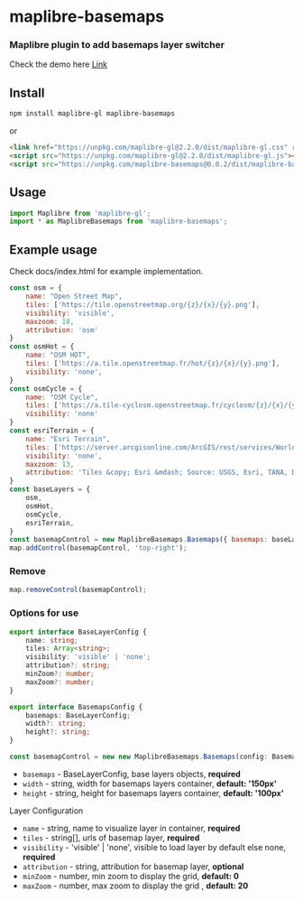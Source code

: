 # maplibre-basemaps
### Maplibre plugin to add basemaps layer switcher

Check the demo here [Link](https://kaditya97.github.io/maplibre-basemaps/)

## Install

```bash
npm install maplibre-gl maplibre-basemaps
```

or

```html
<link href="https://unpkg.com/maplibre-gl@2.2.0/dist/maplibre-gl.css" rel="stylesheet" />
<script src="https://unpkg.com/maplibre-gl@2.2.0/dist/maplibre-gl.js"></script>
<script src="https://unpkg.com/maplibre-basemaps@0.0.2/dist/maplibre-basemaps.js"></script>
```

## Usage
```jsx
import Maplibre from 'maplibre-gl';
import * as MaplibreBasemaps from 'maplibre-basemaps';
```

## Example usage
Check docs/index.html for example implementation.
```Javascript
const osm = {
    name: "Open Street Map",
    tiles: ['https://tile.openstreetmap.org/{z}/{x}/{y}.png'],
    visibility: 'visible',
    maxzoom: 18,
    attribution: 'osm'
}
const osmHot = {
    name: "OSM HOT",
    tiles: ['https://a.tile.openstreetmap.fr/hot/{z}/{x}/{y}.png'],
    visibility: 'none',
}
const osmCycle = {
    name: "OSM Cycle",
    tiles: ['https://a.tile-cyclosm.openstreetmap.fr/cyclosm/{z}/{x}/{y}.png'],
    visibility: 'none'
}
const esriTerrain = {
    name: "Esri Terrain",
    tiles: ['https://server.arcgisonline.com/ArcGIS/rest/services/World_Terrain_Base/MapServer/tile/{z}/{y}/{x}'],
    visibility: 'none',
    maxzoom: 13,
    attribution: 'Tiles &copy; Esri &mdash; Source: USGS, Esri, TANA, DeLorme, and NPS',
}
const baseLayers = {
    osm,
    osmHot,
    osmCycle,
    esriTerrain,
}
const basemapControl = new MaplibreBasemaps.Basemaps({ basemaps: baseLayers });
map.addControl(basemapControl, 'top-right');
```

### Remove

```Javascript
map.removeControl(basemapControl);
```

### Options for use

```Typescript
export interface BaseLayerConfig {
    name: string;
    tiles: Array<string>;
    visibility: 'visible' | 'none';
    attribution?: string;
    minZoom?: number;
    maxZoom?: number;
}

export interface BasemapsConfig {
    basemaps: BaseLayerConfig;
    width?: string;
    height?: string;
}

const basemapControl = new new MaplibreBasemaps.Basemaps(config: BasemapsConfig);
```

- `basemaps` - BaseLayerConfig, base layers objects, **required**
- `width` - string, width for basemaps layers container, **default: '150px'**
- `height` - string, height for basemaps layers container, **default: '100px'**

Layer Configuration
- `name` - string, name to visualize layer in container, **required**
- `tiles` - string[], urls of basemap layer, **required**
- `visibility` - 'visible' | 'none', visible to load layer by default else none, **required**
- `attribution` - string, attribution for basemap layer, **optional**
- `minZoom` - number, min zoom to display the grid, **default: 0**
- `maxZoom` - number, max zoom to display the grid , **default: 20**

